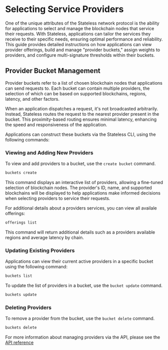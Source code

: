 # Selecting Service Providers

One of the unique attributes of the Stateless network protocol is the ability for applications to select and manage the blockchain nodes that service their requests. With Stateless, applications can tailor the services they receive to their specific needs, ensuring optimal performance and reliability. This guide provides detailed instructions on how applications can view provider offerings, build and manage "provider buckets," assign weights to providers, and configure multi-signature thresholds within their buckets.

## Provider Bucket Management

Provider buckets refer to a list of chosen blockchain nodes that applications can send requests to. Each bucket can contain multiple providers, the selection of which can be based on supported blockchains, regions, latency, and other factors.

When an application dispatches a request, it's not broadcasted arbitrarily. Instead, Stateless routes the request to the nearest provider present in the bucket. This proximity-based routing ensures minimal latency, enhancing the speed and responsiveness of the application.

Applications can construct these buckets via the Stateless CLI, using the following commands:

### Viewing and Adding New Providers

To view and add providers to a bucket, use the `create bucket` command. 

```bash
buckets create
```
This command displays an interactive list of providers, allowing a fine-tuned selection of blockchain nodes. The provider's ID, name, and supported blockchains will be displayed to help applications make informed decisions when selecting providers to service their requests.

For additional details about a providers services, you can view all availale offerings:

```bash
offerings list
```
This command will return additional details such as a providers available regions and average latency by chain.

### Updating Existing Providers

Applications can view their current active providers in a specific bucket using the following command:

```bash
buckets list
```
To update the list of providers in a bucket, use the `bucket update` command.

```bash
buckets update
```

### Deleting Providers

To remove a provider from the bucket, use the `bucket delete` command.

```bash
buckets delete
```

For more information about managing providers via the API, please see the [API reference](https://app.stateless.solutions/api-reference)
